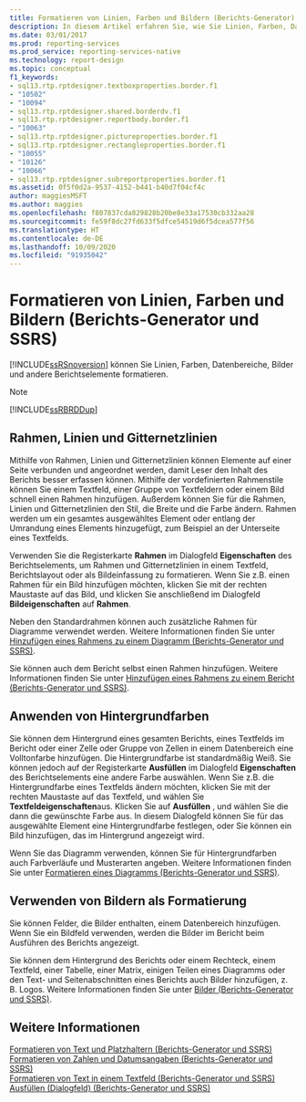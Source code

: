 ```yaml
---
title: Formatieren von Linien, Farben und Bildern (Berichts-Generator) | Microsoft-Dokumentation
description: In diesem Artikel erfahren Sie, wie Sie Linien, Farben, Datenbereiche und Bilder im Berichts-Generator verwenden. Zudem lernen Sie, wie Sie Elemente visuell verknüpfen, um die Lesbarkeit im Berichts-Generator zu erhöhen.
ms.date: 03/01/2017
ms.prod: reporting-services
ms.prod_service: reporting-services-native
ms.technology: report-design
ms.topic: conceptual
f1_keywords:
- sql13.rtp.rptdesigner.textboxproperties.border.f1
- "10502"
- "10094"
- sql13.rtp.rptdesigner.shared.borderdv.f1
- sql13.rtp.rptdesigner.reportbody.border.f1
- "10063"
- sql13.rtp.rptdesigner.pictureproperties.border.f1
- sql13.rtp.rptdesigner.rectangleproperties.border.f1
- "10055"
- "10126"
- "10066"
- sql13.rtp.rptdesigner.subreportproperties.border.f1
ms.assetid: 0f5f0d2a-9537-4152-b441-b40d7f04cf4c
author: maggiesMSFT
ms.author: maggies
ms.openlocfilehash: f807837cda829828b20be8e33a17530cb332aa28
ms.sourcegitcommit: fe59f8dc27fd633f5dfce54519d6f5dcea577f56
ms.translationtype: HT
ms.contentlocale: de-DE
ms.lasthandoff: 10/09/2020
ms.locfileid: "91935042"
---
```

# <a name="formatting-lines-colors-and-images-report-builder-and-ssrs"></a>Formatieren von Linien, Farben und Bildern (Berichts-Generator und SSRS)
  [!INCLUDE[ssRSnoversion](../../includes/ssrsnoversion-md.md)] können Sie Linien, Farben, Datenbereiche, Bilder und andere Berichtselemente formatieren.  
  
> [!NOTE]  
>  [!INCLUDE[ssRBRDDup](../../includes/ssrbrddup-md.md)]  
  
## <a name="borders-lines-and-gridlines"></a>Rahmen, Linien und Gitternetzlinien  
 Mithilfe von Rahmen, Linien und Gitternetzlinien können Elemente auf einer Seite verbunden und angeordnet werden, damit Leser den Inhalt des Berichts besser erfassen können. Mithilfe der vordefinierten Rahmenstile können Sie einem Textfeld, einer Gruppe von Textfeldern oder einem Bild schnell einen Rahmen hinzufügen. Außerdem können Sie für die Rahmen, Linien und Gitternetzlinien den Stil, die Breite und die Farbe ändern. Rahmen werden um ein gesamtes ausgewähltes Element oder entlang der Umrandung eines Elements hinzugefügt, zum Beispiel an der Unterseite eines Textfelds.  
  
 Verwenden Sie die Registerkarte **Rahmen** im Dialogfeld **Eigenschaften** des Berichtselements, um Rahmen und Gitternetzlinien in einem Textfeld, Berichtslayout oder als Bildeinfassung zu formatieren. Wenn Sie z.B. einen Rahmen für ein Bild hinzufügen möchten, klicken Sie mit der rechten Maustaste auf das Bild, und klicken Sie anschließend im Dialogfeld **Bildeigenschaften** auf **Rahmen**.  
  
 Neben den Standardrahmen können auch zusätzliche Rahmen für Diagramme verwendet werden. Weitere Informationen finden Sie unter [Hinzufügen eines Rahmens zu einem Diagramm (Berichts-Generator und SSRS)](../../reporting-services/report-design/add-a-border-frame-to-a-chart-report-builder-and-ssrs.md).  
  
 Sie können auch dem Bericht selbst einen Rahmen hinzufügen. Weitere Informationen finden Sie unter [Hinzufügen eines Rahmens zu einem Bericht &#40;Berichts-Generator und SSRS&#41;](../../reporting-services/report-design/add-a-border-to-a-report-report-builder-and-ssrs.md).  
  
## <a name="applying-background-colors"></a>Anwenden von Hintergrundfarben  
 Sie können dem Hintergrund eines gesamten Berichts, eines Textfelds im Bericht oder einer Zelle oder Gruppe von Zellen in einem Datenbereich eine Volltonfarbe hinzufügen. Die Hintergrundfarbe ist standardmäßig Weiß. Sie können jedoch auf der Registerkarte **Ausfüllen** im Dialogfeld **Eigenschaften** des Berichtselements eine andere Farbe auswählen. Wenn Sie z.B. die Hintergrundfarbe eines Textfelds ändern möchten, klicken Sie mit der rechten Maustaste auf das Textfeld, und wählen Sie **Textfeldeigenschaften**aus. Klicken Sie auf **Ausfüllen** , und wählen Sie die dann die gewünschte Farbe aus. In diesem Dialogfeld können Sie für das ausgewählte Element eine Hintergrundfarbe festlegen, oder Sie können ein Bild hinzufügen, das im Hintergrund angezeigt wird.  
  
 Wenn Sie das Diagramm verwenden, können Sie für Hintergrundfarben auch Farbverläufe und Musterarten angeben. Weitere Informationen finden Sie unter [Formatieren eines Diagramms (Berichts-Generator und SSRS)](../../reporting-services/report-design/formatting-a-chart-report-builder-and-ssrs.md).  
  
## <a name="using-images-as-formatting"></a>Verwenden von Bildern als Formatierung  
 Sie können Felder, die Bilder enthalten, einem Datenbereich hinzufügen. Wenn Sie ein Bildfeld verwenden, werden die Bilder im Bericht beim Ausführen des Berichts angezeigt.  
  
 Sie können dem Hintergrund des Berichts oder einem Rechteck, einem Textfeld, einer Tabelle, einer Matrix, einigen Teilen eines Diagramms oder den Text- und Seitenabschnitten eines Berichts auch Bilder hinzufügen, z. B. Logos. Weitere Informationen finden Sie unter [Bilder &#40;Berichts-Generator und SSRS&#41;](../../reporting-services/report-design/images-report-builder-and-ssrs.md).  
  
## <a name="see-also"></a>Weitere Informationen  
 [Formatieren von Text und Platzhaltern &#40;Berichts-Generator und SSRS&#41;](../../reporting-services/report-design/formatting-text-and-placeholders-report-builder-and-ssrs.md)   
 [Formatieren von Zahlen und Datumsangaben &#40;Berichts-Generator und SSRS&#41;](../../reporting-services/report-design/formatting-numbers-and-dates-report-builder-and-ssrs.md)   
 [Formatieren von Text in einem Textfeld (Berichts-Generator und SSRS)](../../reporting-services/report-design/format-text-in-a-text-box-report-builder-and-ssrs.md)   
 [Ausfüllen (Dialogfeld) (Berichts-Generator und SSRS)](/previous-versions/sql/)  
  
